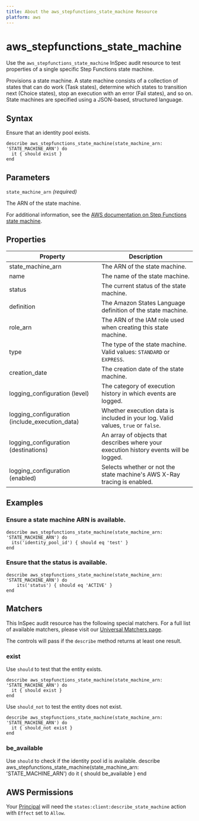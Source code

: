 ```yaml
---
title: About the aws_stepfunctions_state_machine Resource
platform: aws
---
```


# aws\_stepfunctions\_state\_machine

Use the `aws_stepfunctions_state_machine` InSpec audit resource to test properties of a single specific Step Functions state machine.

Provisions a state machine. A state machine consists of a collection of states that can do work (Task states), determine which states to transition next (Choice states), stop an execution with an error (Fail states), and so on. State machines are specified using a JSON-based, structured language.

## Syntax

Ensure that an identity pool exists.

    describe aws_stepfunctions_state_machine(state_machine_arn: 'STATE_MACHINE_ARN') do
      it { should exist }
    end

## Parameters

`state_machine_arn` _(required)_

The ARN of the state machine.

For additional information, see the [AWS documentation on Step Functions state machine](https://docs.aws.amazon.com/AWSCloudFormation/latest/UserGuide/aws-resource-stepfunctions-statemachine.html).

## Properties

| Property | Description|
| --- | --- |
| state_machine_arn | The ARN of the state machine. |
| name | The name of the state machine. |
| status | The current status of the state machine. |
| definition | The Amazon States Language definition of the state machine. |
| role_arn | The ARN of the IAM role used when creating this state machine. |
| type | The type of the state machine. Valid values: `STANDARD` or `EXPRESS`. |
| creation_date | The creation date of the state machine. |
| logging_configuration (level) | The category of execution history in which events are logged. |
| logging_configuration (include_execution_data) | Whether execution data is included in your log. Valid values, `true` or `false`. |
| logging_configuration (destinations) | An array of objects that describes where your execution history events will be logged. |
| logging_configuration (enabled) | Selects whether or not the state machine's AWS X-Ray tracing is enabled. |

## Examples

### Ensure a state machine ARN is available.

    describe aws_stepfunctions_state_machine(state_machine_arn: 'STATE_MACHINE_ARN') do
      its('identity_pool_id') { should eq 'test' }
    end

### Ensure that the status is available.

    describe aws_stepfunctions_state_machine(state_machine_arn: 'STATE_MACHINE_ARN') do
        its('status') { should eq 'ACTIVE' }
    end

## Matchers

This InSpec audit resource has the following special matchers. For a full list of available matchers, please visit our [Universal Matchers page](https://www.inspec.io/docs/reference/matchers/).

The controls will pass if the `describe` method returns at least one result.

### exist

Use `should` to test that the entity exists.

    describe aws_stepfunctions_state_machine(state_machine_arn: 'STATE_MACHINE_ARN') do
      it { should exist }
    end

Use `should_not` to test the entity does not exist.

    describe aws_stepfunctions_state_machine(state_machine_arn: 'STATE_MACHINE_ARN') do
      it { should_not exist }
    end

### be_available

Use `should` to check if the identity pool id is available.
    describe aws_stepfunctions_state_machine(state_machine_arn: 'STATE_MACHINE_ARN') do
      it { should be_available }
    end

## AWS Permissions

Your [Principal](https://docs.aws.amazon.com/IAM/latest/UserGuide/intro-structure.html#intro-structure-principal) will need the `states:client:describe_state_machine` action with `Effect` set to `Allow`.
